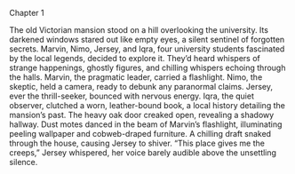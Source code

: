 Chapter 1

The old Victorian mansion stood on a hill overlooking the university. Its darkened windows stared out like empty eyes, a silent sentinel of forgotten secrets. Marvin, Nimo, Jersey, and Iqra, four university students fascinated by the local legends, decided to explore it. They’d heard whispers of strange happenings, ghostly figures, and chilling whispers echoing through the halls.
Marvin, the pragmatic leader, carried a flashlight. Nimo, the skeptic, held a camera, ready to debunk any paranormal claims. Jersey, ever the thrill-seeker, bounced with nervous energy. Iqra, the quiet observer, clutched a worn, leather-bound book, a local history detailing the mansion’s past.
The heavy oak door creaked open, revealing a shadowy hallway. Dust motes danced in the beam of Marvin’s flashlight, illuminating peeling wallpaper and cobweb-draped furniture. A chilling draft snaked through the house, causing Jersey to shiver.
“This place gives me the creeps,” Jersey whispered, her voice barely audible above the unsettling silence.
